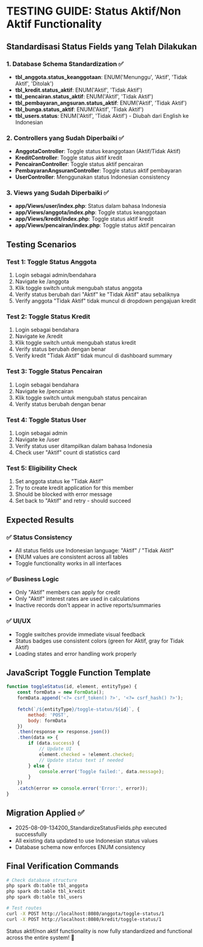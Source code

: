 # TESTING GUIDE: Status Aktif/Non Aktif Functionality

## Standardisasi Status Fields yang Telah Dilakukan

### 1. Database Schema Standardization ✅
- **tbl_anggota.status_keanggotaan**: ENUM('Menunggu', 'Aktif', 'Tidak Aktif', 'Ditolak')
- **tbl_kredit.status_aktif**: ENUM('Aktif', 'Tidak Aktif')
- **tbl_pencairan.status_aktif**: ENUM('Aktif', 'Tidak Aktif') 
- **tbl_pembayaran_angsuran.status_aktif**: ENUM('Aktif', 'Tidak Aktif')
- **tbl_bunga.status_aktif**: ENUM('Aktif', 'Tidak Aktif')
- **tbl_users.status**: ENUM('Aktif', 'Tidak Aktif') - Diubah dari English ke Indonesian

### 2. Controllers yang Sudah Diperbaiki ✅
- **AnggotaController**: Toggle status keanggotaan (Aktif/Tidak Aktif)
- **KreditController**: Toggle status aktif kredit 
- **PencairanController**: Toggle status aktif pencairan
- **PembayaranAngsuranController**: Toggle status aktif pembayaran
- **UserController**: Menggunakan status Indonesian consistency

### 3. Views yang Sudah Diperbaiki ✅
- **app/Views/user/index.php**: Status dalam bahasa Indonesia
- **app/Views/anggota/index.php**: Toggle status keanggotaan
- **app/Views/kredit/index.php**: Toggle status aktif kredit
- **app/Views/pencairan/index.php**: Toggle status aktif pencairan

## Testing Scenarios

### Test 1: Toggle Status Anggota
1. Login sebagai admin/bendahara
2. Navigate ke /anggota
3. Klik toggle switch untuk mengubah status anggota
4. Verify status berubah dari "Aktif" ke "Tidak Aktif" atau sebaliknya
5. Verify anggota "Tidak Aktif" tidak muncul di dropdown pengajuan kredit

### Test 2: Toggle Status Kredit
1. Login sebagai bendahara
2. Navigate ke /kredit
3. Klik toggle switch untuk mengubah status kredit
4. Verify status berubah dengan benar
5. Verify kredit "Tidak Aktif" tidak muncul di dashboard summary

### Test 3: Toggle Status Pencairan
1. Login sebagai bendahara
2. Navigate ke /pencairan
3. Klik toggle switch untuk mengubah status pencairan
4. Verify status berubah dengan benar

### Test 4: Toggle Status User
1. Login sebagai admin
2. Navigate ke /user
3. Verify status user ditampilkan dalam bahasa Indonesia
4. Check user "Aktif" count di statistics card

### Test 5: Eligibility Check
1. Set anggota status ke "Tidak Aktif"
2. Try to create kredit application for this member
3. Should be blocked with error message
4. Set back to "Aktif" and retry - should succeed

## Expected Results

### ✅ Status Consistency
- All status fields use Indonesian language: "Aktif" / "Tidak Aktif"
- ENUM values are consistent across all tables
- Toggle functionality works in all interfaces

### ✅ Business Logic
- Only "Aktif" members can apply for credit
- Only "Aktif" interest rates are used in calculations
- Inactive records don't appear in active reports/summaries

### ✅ UI/UX
- Toggle switches provide immediate visual feedback
- Status badges use consistent colors (green for Aktif, gray for Tidak Aktif)
- Loading states and error handling work properly

## JavaScript Toggle Function Template
```javascript
function toggleStatus(id, element, entityType) {
    const formData = new FormData();
    formData.append('<?= csrf_token() ?>', '<?= csrf_hash() ?>');
    
    fetch(`/${entityType}/toggle-status/${id}`, {
        method: 'POST',
        body: formData
    })
    .then(response => response.json())
    .then(data => {
        if (data.success) {
            // Update UI
            element.checked = !element.checked;
            // Update status text if needed
        } else {
            console.error('Toggle failed:', data.message);
        }
    })
    .catch(error => console.error('Error:', error));
}
```

## Migration Applied ✅
- 2025-08-09-134200_StandardizeStatusFields.php executed successfully
- All existing data updated to use Indonesian status values
- Database schema now enforces ENUM consistency

## Final Verification Commands
```bash
# Check database structure
php spark db:table tbl_anggota
php spark db:table tbl_kredit
php spark db:table tbl_users

# Test routes
curl -X POST http://localhost:8080/anggota/toggle-status/1
curl -X POST http://localhost:8080/kredit/toggle-status/1
```

Status aktif/non aktif functionality is now fully standardized and functional across the entire system! 🎉